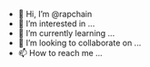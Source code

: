 - 👋 Hi, I’m @rapchain
- 👀 I’m interested in ...
- 🌱 I’m currently learning ...
- 💞️ I’m looking to collaborate on ...
- 📫 How to reach me ...

<!---
rapchain/rapchain is a ✨ special ✨ repository because its `README.md` (this file) appears on your GitHub profile.
You can click the Preview link to take a look at your changes.
--->
